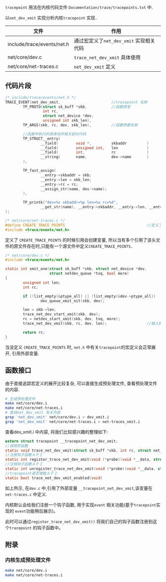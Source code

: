 `tracepoint` 用法在内核代码文件 `Documentation/trace/tracepoints.txt` 中.

以`net_dev_xmit` 实现分析内核`tracepoint` 实现．

| 文件                       | 作用                                    |
| -------------------------- | --------------------------------------- |
| include/trace/events/net.h | 通过宏定义了`net_dev_xmit` 实现相关代码 |
| net/core/dev.c             | `trace_net_dev_xmit` 具体使用           |
| net/core/net-traces.c      | `net_dev_xmit` 定义                     |



## 代码片段

```c
/* include/trace/events/net.h */
TRACE_EVENT(net_dev_xmit,						//tracepoint 名称
        TP_PROTO(struct sk_buff *skb,			//函数原型
                 int rc,
                 struct net_device *dev,
                 unsigned int skb_len),
        TP_ARGS(skb, rc, dev, skb_len),			//函数参数名称

        //函数中执行的具体动作相关部分代码
        TP_STRUCT__entry(
                __field(        void *,         skbaddr         )
                __field(        unsigned int,   len             )
                __field(        int,            rc              )
                __string(       name,           dev->name       )
        ),

        TP_fast_assign(
                __entry->skbaddr = skb;
                __entry->len = skb_len;
                __entry->rc = rc;
                __assign_str(name, dev->name);
        ),

        TP_printk("dev=%s skbaddr=%p len=%u rc=%d",
                __get_str(name), __entry->skbaddr, __entry->len, __entry->rc)
);
```


```c
/* net/core/net-traces.c */
#define CREATE_TRACE_POINTS										//定义了这个宏的时候会定义变量,申请存储空间
#include <trace/events/net.h>
```

定义了 `CREATE_TRACE_POINTS`  的时候引用会创建变量, 所以当有多个引用了该头文件的原文件存在时,只能有一个源文件中定义`CREATE_TRACE_POINTS`．

```c
/* net/core/dev.c */
#include <trace/events/net.h>

static int xmit_one(struct sk_buff *skb, struct net_device *dev,
                    struct netdev_queue *txq, bool more)
{
        unsigned int len; 
        int rc;

        if (!list_empty(&ptype_all) || !list_empty(&dev->ptype_all))
                dev_queue_xmit_nit(skb, dev);

        len = skb->len;
        trace_net_dev_start_xmit(skb, dev);                                                                                                            
        rc = netdev_start_xmit(skb, dev, txq, more);
        trace_net_dev_xmit(skb, rc, dev, len);					//插入到代码执行流程中

        return rc;
}
```

当没定义 `CREATE_TRACE_POINTS` 时, `net.h` 中有关`tracepoint`的宏定义会正常展开, 引用外部变量. 



## 函数接口

由于直接追踪宏定义的展开比较复杂, 可以直接生成预处理文件, 查看预处理文件的内容.

```bash
# 生成预处理文件
make net/core/dev.i
make net/core/net-traces.i
# 查找net_dev_xmit 有关内容
grep 'net_dev_xmit' net/core/dev.i > dev_xmit.i
grep 'net_dev_xmit' net/core/net-traces.i > net-traces_xmit.i
```



查看dev_xmit.i 中内容, 将我们比较感兴趣的整理如下:

```c
extern struct tracepoint __tracepoint_net_dev_xmit;
//调用的函数
static void trace_net_dev_xmit(struct sk_buff *skb, int rc, struct net_device *dev, unsigned int skb_len)
//注册钩子函数ＡＰＩ
static int register_trace_net_dev_xmit(void (*probe)(void *__data, struct sk_buff *skb, int rc, struct net_device *dev, unsigned int skb_len), void *data)
//注销钩子函数ＡＰＩ
static int unregister_trace_net_dev_xmit(void (*probe)(void *__data, struct sk_buff *skb, int rc, struct net_device *dev, unsigned int skb_len), void *data)
//tracepoint是否使能ＡＰＩ
static bool trace_net_dev_xmit_enabled(void)
```

如上所示, 在`dev.c` 中,引用了外部变量 `__tracepoint_net_dev_xmit`,该变量在`net-traces.c` 中定义.

内核默认会给我们注册一个钩子函数, 用于实现`event` 相关功能(基于`tracepoint`实现的 `event`功能稍后展示)。

此时可以通过`register_trace_net_dev_xmit()` 将我们自己的钩子函数注册到这个`tracepoint` 的钩子函数中。



## 附录

### 内核生成预处理文件

```bash
make net/core/dev.i
make net/core/net-traces.i
```

